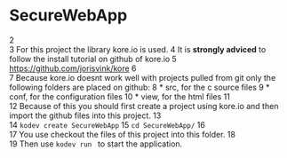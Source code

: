 # SecureWebApp
2	
3	For this project the library kore.io is used. 
4	It is **strongly adviced** to follow the install tutorial on github of kore.io
5	https://github.com/jorisvink/kore
6	
7	Because kore.io doesnt work well with projects pulled from git only the following folders are placed on github:
8	* src, for the c source files
9	* conf, for the configuration files
10	* view, for the html files
11	
12	Because of this you should first create a project using kore.io and then import the github files into this project.
13	
14	`kodev create SecureWebApp`
15	`cd SecureWebApp/`
16	
17	You use checkout the files of this project into this folder.
18	
19	Then use `kodev run ` to start the application.
